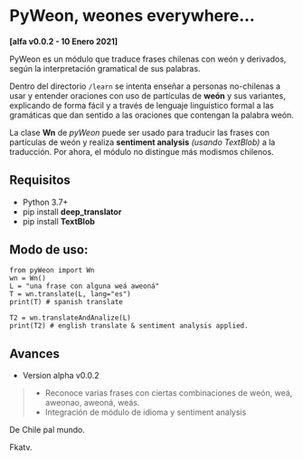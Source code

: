 # PyWeon, weones everywhere...

####  

**[alfa v0.0.2 - 10 Enero 2021]**

PyWeon es un módulo que traduce frases chilenas con weón y derivados, según la interpretación gramatical de sus palabras.

Dentro del directorio `/learn` se intenta enseñar a personas no-chilenas a usar y entender oraciones con uso de partículas de **weón** y sus variantes, explicando de forma fácil y a través de lenguaje linguístico formal  a las gramáticas que dan sentido a las oraciones que contengan la palabra weón.

La clase **Wn** de *pyWeon* puede ser usado para traducir las frases con partículas de weón y realiza **sentiment analysis** *(usando TextBlob)* a la traducción. Por ahora, el módulo no distingue más modismos chilenos.

## Requisitos

* Python 3.7+
* pip install **deep_translator**
* pip install **TextBlob**

## Modo de uso:

```
from pyWeon import Wn
wn = Wn()
L = "una frase con alguna weá aweoná"
T = wn.translate(L, lang="es")
print(T) # spanish translate

T2 = wn.translateAndAnalize(L)
print(T2) # english translate & sentiment analysis applied.
```
## Avances

- Version alpha v0.0.2
> - Reconoce varias frases con ciertas combinaciones de weón, weá, aweonao, aweoná, weás.
> - Integración de módulo de idioma y sentiment analysis


De Chile pal mundo.

Fkatv.
